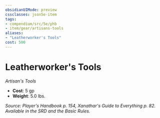 ```yaml
---
obsidianUIMode: preview
cssclasses: json5e-item
tags:
- compendium/src/5e/phb
- item/gear/artisans-tools
aliases: 
- "Leatherworker's Tools"
cost: 500
---
```

# Leatherworker's Tools
*Artisan's Tools*  

- **Cost**: 5 gp
- **Weight**: 5.0 lbs.

*Source: Player's Handbook p. 154, Xanathar's Guide to Everything p. 82. Available in the SRD and the Basic Rules.*